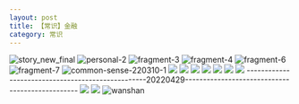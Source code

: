 ```yaml
---
layout: post
title: 【常识】金融
category: 常识
---
```

![story_new_final](http://rdr022gcy.hd-bkt.clouddn.com/img/story_new_final_0322.png)
![personal-2](http://rdr022gcy.hd-bkt.clouddn.com/img/personal-2.png)
![fragment-3](http://rdr022gcy.hd-bkt.clouddn.com/img/fragment-3.png)
![fragment-4](http://rdr022gcy.hd-bkt.clouddn.com/img/fragment-4.png)
![fragment-6](http://rdr022gcy.hd-bkt.clouddn.com/img/fragment-6.jpg)
![fragment-7](http://rdr022gcy.hd-bkt.clouddn.com/img/fragment-7.jpg)
![common-sense-220310-1](http://rdr022gcy.hd-bkt.clouddn.com/img/common-sense-220310-1.png)
![](http://rdr022gcy.hd-bkt.clouddn.com/img/common-sense-220315-1.png)
![](http://rdr022gcy.hd-bkt.clouddn.com/img/common-sense-220317-1.jpeg)
![](http://rdr022gcy.hd-bkt.clouddn.com/img/common-sense-220319-1.jpeg)
![](http://rdr022gcy.hd-bkt.clouddn.com/img/factors-220414-1.png)
![](http://rdr022gcy.hd-bkt.clouddn.com/img/factors-220414-3.png)
![](http://rdr022gcy.hd-bkt.clouddn.com/img/factors-220414-5.png)
![](http://rdr022gcy.hd-bkt.clouddn.com/img/situation-220418-1.jpg)
--------------------------------------------------20220429------------------------------------------------
![](http://rc5p5sl4z.hd-bkt.clouddn.com/img/factors-220429-1.png)
![](http://rc5p5sl4z.hd-bkt.clouddn.com/img/factors-220429-2.png)
![wanshan](http://rdr022gcy.hd-bkt.clouddn.com/img/wanshan.png)




  




